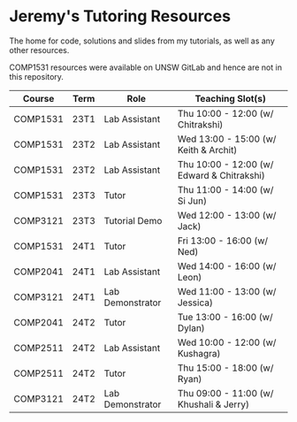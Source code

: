 # Jeremy's Tutoring Resources

The home for code, solutions and slides from my tutorials, as well as any other resources.

COMP1531 resources were available on UNSW GitLab and hence are not in this repository.

| Course   | Term | Role             | Teaching Slot(s)                           |
| -------- | ---- | ---------------- | ------------------------------------------ |
| COMP1531 | 23T1 | Lab Assistant    | Thu 10:00 - 12:00 (w/ Chitrakshi)          |
| COMP1531 | 23T2 | Lab Assistant    | Wed 13:00 - 15:00 (w/ Keith & Archit)      |
| COMP1531 | 23T2 | Lab Assistant    | Thu 10:00 - 12:00 (w/ Edward & Chitrakshi) |
| COMP1531 | 23T3 | Tutor            | Thu 11:00 - 14:00 (w/ Si Jun)              |
| COMP3121 | 23T3 | Tutorial Demo    | Wed 12:00 - 13:00 (w/ Jack)                |
| COMP1531 | 24T1 | Tutor            | Fri 13:00 - 16:00 (w/ Ned)                 |
| COMP2041 | 24T1 | Lab Assistant    | Wed 14:00 - 16:00 (w/ Leon)                |
| COMP3121 | 24T1 | Lab Demonstrator | Wed 11:00 - 13:00 (w/ Jessica)             |
| COMP2041 | 24T2 | Tutor            | Tue 13:00 - 16:00 (w/ Dylan)               |
| COMP2511 | 24T2 | Lab Assistant    | Wed 10:00 - 12:00 (w/ Kushagra)            |
| COMP2511 | 24T2 | Tutor            | Thu 15:00 - 18:00 (w/ Ryan)                |
| COMP3121 | 24T2 | Lab Demonstrator | Thu 09:00 - 11:00 (w/ Khushali & Jerry)    |
